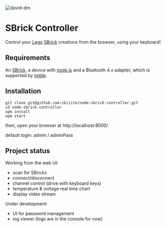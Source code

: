 ![david-dm](https://david-dm.org/zkiiito/node-sbrick-controller.svg)

# SBrick Controller
Control your [Lego](https://lego.com) [SBrick](https://www.sbrick.com/) creations from the browser, using your keyboard!

## Requirements
An [SBrick](https://sbrickstore.com/), a device with [node.js](https://nodejs.org/)  and a Bluetooth 4.x adapter, which is supported by [noble](https://github.com/sandeepmistry/noble#prerequisites).

## Installation
```
git clone git@github.com:zkiiito/node-sbrick-controller.git
cd node-sbrick-controller
npm install
npm start
```
then, open your browser at http://localhost:8000/

default login: admin / adminPass

## Project status
Working from the web UI:
* scan for SBricks
* connect/disconnect
* channel control (drive with keyboard keys)
* temperature & voltage real time chart
* display video stream

Under development:
* UI for password management
* log viewer (logs are in the console for now)